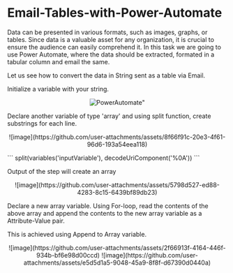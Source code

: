 # Email-Tables-with-Power-Automate
Data can be presented in various formats, such as images, graphs, or tables. Since data is a valuable asset for any organization, it is crucial to ensure the audience can easily comprehend it.
In this task we are going to use Power Automate, where the data should be extracted, formated in a tabular column and email the same.

Let us see how to convert the data in String sent as a table via Email.


Initialize a variable with your string.
<p align="center">
<img src="https://github.com/user-attachments/assets/17f366ac-fb0a-4ff8-9ee3-846218fe3146" alt=PowerAutomate">
</p>

Declare another variable of type 'array' and using split function, create substrings for each line.
<p align="center">
![image](https://github.com/user-attachments/assets/8f66f91c-20e3-4f61-96d6-193a54eea118)
</p>  
```
split(variables('inputVariable'), decodeUriComponent('%0A'))
```

Output of the step will create an array
<p align="center">
![image](https://github.com/user-attachments/assets/5798d527-ed88-4283-8c15-6439bf89db23)
</p>  

Declare a new array variable. Using For-loop, read the contents of the above array and append the contents to the new array variable as a Attribute-Value pair.

This is achieved using Append to Array variable.
<p align="center">
![image](https://github.com/user-attachments/assets/2f66913f-4164-446f-934b-bf6e98d00ccd)
![image](https://github.com/user-attachments/assets/e5d5d1a5-9048-45a9-8f8f-d67390d0440a)
</p>  

